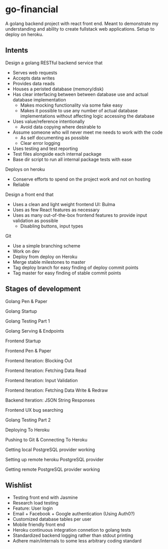 # go-financial
A golang backend project with react front end. Meant to demonstrate my understanding and ability to create fullstack web applications. Setup to deploy on heroku.

## Intents
Design a golang RESTful backend service that
* Serves web requests
* Accepts data writes
* Provides data reads
* Houses a peristed database (memory/disk)
* Has clear interfacing between between database use and actual database implementation
  * Makes mocking functionality via some fake easy
  * Makes it possible to use any number of actual database implementations without affecting logic accessing the database
* Uses value/reference intentionally
  * Avoid data copying where desirable to
* Assume someone who will never meet me needs to work with the code
  * As self documenting as possible
  * Clear error logging
* Uses testing and test reporting
 * Test files alongside each internal package
 * Base dir script to run all internal package tests with ease

Deploys on heroku
* Conserve efforts to spend on the project work and not on hosting
* Reliable

Design a front end that
* Uses a clean and light weight frontend UI: Bulma
* Uses as few React features as necessary
* Uses as many out-of-the-box frontend features to provide input validation as possible
  * Disabling buttons, input types
  
Git
* Use a simple branching scheme
 * Work on dev
 * Deploy from deploy on Heroku
 * Merge stable milestones to master
 * Tag deploy branch for easy finding of deploy commit points
 * Tag master for easy finding of stable commit points

## Stages of development

Golang Pen & Paper

Golang Startup

Golang Testing Part 1

Golang Serving & Endpoints

Frontend Startup

Frontend Pen & Paper

Frontend Iteration: Blocking Out

Frontend Iteration: Fetching Data Read

Frontend Iteration: Input Validation

Frontend Iteration: Fetching Data Write & Redraw

Backend Iteration: JSON String Responses

Frontend UX bug searching

Golang Testing Part 2

Deploying To Heroku

Pushing to Git & Connecting To Heroku

Getting local PostgreSQL provider working

Setting up remote heroku PostgreSQL provider

Getting remote PostgreSQL provider working

## Wishlist
* Testing front end with Jasmine
* Research load testing
* Feature: User login
 * Email + Facebook + Google authentication (Using Auth0?)
 * Customized database tables per user
* Mobile friendly front end
* Heroku continuous integration connetion to golang tests
* Standardized backend logging rather than stdout printing
* Adhere main/internals to some less arbitrary coding standard
